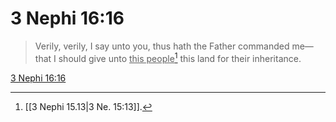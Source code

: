 # 3 Nephi 16:16

> Verily, verily, I say unto you, thus hath the Father commanded me—that I should give unto <u>this people</u>[^a] this land for their inheritance.

[3 Nephi 16:16](https://www.churchofjesuschrist.org/study/scriptures/bofm/3-ne/16?lang=eng&id=p16#p16)


[^a]: [[3 Nephi 15.13|3 Ne. 15:13]].  
